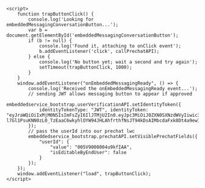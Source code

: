 <html>

<body>
    <script type='text/javascript'>
        // code snippet created by the Embedded Service Deploying page after being configured
        function initEmbeddedMessaging() {
            try {
                embeddedservice_bootstrap.settings.language = 'en_US'; // For example, enter 'en' or 'en-US'
                embeddedservice_bootstrap.init(
                    '00DV9000001CZRF',
                    'Messaging_for_Verified_Users',
                    'https://billcom--messaging.sandbox.my.site.com/ESWMessagingforVerified1730416007264',
                    {
                        scrt2URL: 'https://billcom--messaging.sandbox.my.salesforce-scrt.com'
                    }
                );
            } catch (err) {
                console.error('Error loading Embedded Messaging: ', err);
            }
        };
    </script>
    <script type='text/javascript'
        src='https://billcom--messaging.sandbox.my.site.com/ESWMessagingforVerified1730416007264/assets/js/bootstrap.min.js'
        onload='initEmbeddedMessaging()'>
        </script>

    <script>
        function trapButtonClick() {
            console.log('Looking for embeddedMessagingConversationButton...');
            var b = document.getElementById('embeddedMessagingConversationButton');
            if (b != null) {
                console.log('Found it, attaching to onClick event');
                b.addEventListener('click', callPrechatAPI);
            } else {
                console.log('No button yet; wait a second and try again');
                setTimeout(trapButtonClick, 1000);
            }
        }
        window.addEventListener("onEmbeddedMessagingReady", () => {
            console.log('Received the onEmbeddedMessagingReady event...');
            // sending JWT allows messaging button to appear if approved
            embeddedservice_bootstrap.userVerificationAPI.setIdentityToken({
                identityTokenType: "JWT", identityToken: "eyJraWQiOiIxMjM0NSIsImFsZyI6IlJTMjU2In0.eyJpc3MiOiJ0ZXN0SXNzdWVyIiwic3ViIjoidXNlcjIiLCJleHAiOjE3MzQ0NzQ5NzUsImlhdCI6MTczMzg3NDk3NX0.do9fZe6UJhs3KCkqQ98ss5A70JkRpNr-l7Gl1PsuKNN0zL0_TzEaaC6wkyhlOYW94JHLAhfrthfNsJT94kDsAIMbcdaFxk8Dt4a9ewI6sYHk6LpnVoQo53QUzPoKI7m8iwahls461uH60JoiGmHXIPgWOa4XuHEd3Ufp0qIa9uHlogiI00nCJSADxPPIDL0Pt121PYAwH0r5l8rf9hEQuUxkxri8MbRsKPeND8yCld4CXLKSXtrrO_6ULA9fCx52ipL4BOx6wB6uhz1Jz26AKiBikUTwAq6pnpG3L9onGAiZaM16kM3iE0VCAy_seEQDNhGk22DatLry7toCY1hx5Q"
            });
            // pass the userId into our prechat lwc
            embeddedservice_bootstrap.prechatAPI.setVisiblePrechatFields({
                "userId": {
                    "value": "005V9000004u9kfIAA",
                    "isEditableByEndUser": false
                }
            });
        });
        window.addEventListener("load", trapButtonClick);
    </script>
</body>

</html>
